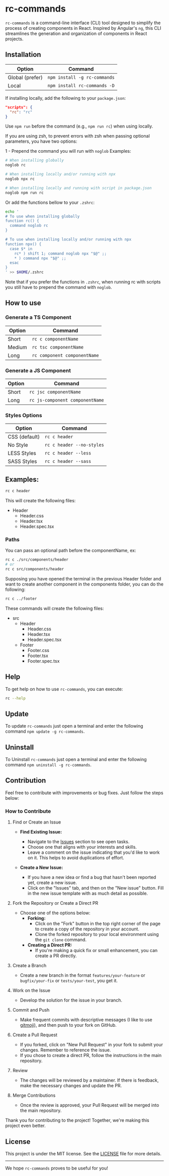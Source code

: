 # rc-commands

`rc-commands` is a command-line interface (CLI) tool designed to simplify the process of creating components in React. Inspired by Angular's `ng`, this CLI streamlines the generation and organization of components in React projects.

## Installation

| Option            | Command                                      |
|-------------------|----------------------------------------------|
| Global (prefer)  | `npm install -g rc-commands`                 |
| Local             | `npm install rc-commands -D`                 |

If installing locally, add the following to your `package.json`:

```json
"scripts": {
  "rc": "rc"
}
```

Use `npm run` before the command (e.g., `npm run rc`) when using locally.

If you are using zsh, to prevent errors with zsh when passing optional parameters, you have two options:

1 - Prepend the command you will run with `noglob`
Examples:
```sh
# When installing globally
noglob rc

# When installing locally and/or running with npx
noglob npx rc

# When installing locally and running with script in package.json
noglob npm run rc
```

Or add the functions bellow to your `.zshrc`:

```sh
echo '
# To use when installing globally
function rc() {
  command noglob rc
}

# To use when installing locally and/or running with npx
function npx() {
  case $* in
    rc* ) shift 1; command noglob npx "$@" ;;
    * ) command npx "$@" ;;
  esac
}
' >> $HOME/.zshrc
```
Note that if you prefer the functions in `.zshrc`, when running rc with scripts you still have to prepend the command with `noglob`.

## How to use

### Generate a TS Component

| Option              | Command                                     |
|---------------------|---------------------------------------------|
| Short               | `rc c componentName`                        |
| Medium              | `rc tsc componentName`                      |
| Long                | `rc component componentName`                |

### Generate a JS Component

| Option              | Command                                     |
|---------------------|---------------------------------------------|
| Short               | `rc jsc componentName`                      |
| Long                | `rc js-component componentName`             |

### Styles Options

| Option           | Command                              |
|------------------|--------------------------------------|
| CSS (default)    | `rc c header`                        |
| No Style         | `rc c header --no-styles`            |
| LESS Styles      | `rc c header --less`                 |
| SASS Styles      | `rc c header --sass`                 |

## Examples:

```bash
rc c header
```

This will create the following files:
  - Header
    - Header.css
    - Header.tsx
    - Header.spec.tsx

### Paths

You can pass an optional path before the componentName, ex:

```bash
rc c ./src/components/header
# or
rc c src/components/header
```

Supposing you have opened the terminal in the previous Header folder and want to create another component in the components folder, you can do the following:

```bash
rc c ../footer
```

These commands will create the following files:
   - src
      - Header
         - Header.css
         - Header.tsx
         - Header.spec.tsx
      - Footer
         - Footer.css
         - Footer.tsx
         - Footer.spec.tsx

## Help

To get help on how to use `rc-commands`, you can execute:

```bash
rc --help
```

## Update

To update `rc-commands` just open a terminal and enter the following command `npm update -g rc-commands`.

## Uninstall

To Uninstall `rc-commands` just open a terminal and enter the following command `npm uninstall -g rc-commands`.

## Contribution

Feel free to contribute with improvements or bug fixes. Just follow the steps below:

### How to Contribute

1. Find or Create an Issue
   - **Find Existing Issue:**
     - Navigate to the [Issues](https://github.com/HenrikSantos/rc-commands/issues) section to see open tasks.
     - Choose one that aligns with your interests and skills.
     - Leave a comment on the issue indicating that you'd like to work on it. This helps to avoid duplications of effort.
   
   - **Create a New Issue:**
     - If you have a new idea or find a bug that hasn't been reported yet, create a new issue.
     - Click on the "Issues" tab, and then on the "New issue" button. Fill in the new issue template with as much detail as possible.

2. Fork the Repository or Create a Direct PR
   - Choose one of the options below:
     - **Forking:**
       - Click on the "Fork" button in the top right corner of the page to create a copy of the repository in your account.
       - Clone the forked repository to your local environment using the `git clone` command.
     - **Creating a Direct PR:**
       - If you're making a quick fix or small enhancement, you can create a PR directly.

3. Create a Branch
   - Create a new branch in the format `features/your-feature` or `bugfix/your-fix` or `tests/your-test`, you get it.

4. Work on the Issue
   - Develop the solution for the issue in your branch.

5. Commit and Push
   - Make frequent commits with descriptive messages (I like to use [gitmoji](https://gitmoji.dev/)), and then push to your fork on GitHub.

6. Create a Pull Request
   - If you forked, click on "New Pull Request" in your fork to submit your changes. Remember to reference the issue.
   - If you chose to create a direct PR, follow the instructions in the main repository.

7. Review
   - The changes will be reviewed by a maintainer. If there is feedback, make the necessary changes and update the PR.

8. Merge Contributions
    - Once the review is approved, your Pull Request will be merged into the main repository.

Thank you for contributing to the project! Together, we're making this project even better.

## License

This project is under the MIT license. See the [LICENSE](LICENSE) file for more details.

---

We hope `rc-commands` proves to be useful for you!

